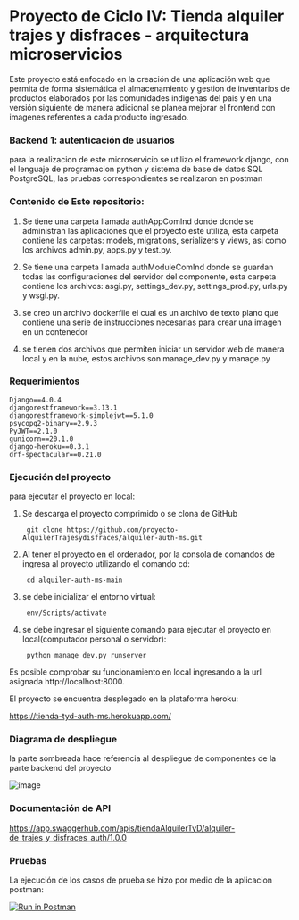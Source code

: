 # Proyecto de Ciclo IV: Tienda alquiler trajes y disfraces - arquitectura microservicios
Este proyecto está enfocado en la creación de una aplicación web que permita de forma sistemática el almacenamiento y gestion de inventarios de productos elaborados por las comunidades indigenas del pais y en una versión siguiente de manera adicional se planea mejorar el frontend con imagenes referentes a cada producto ingresado.

### Backend 1: autenticación de usuarios
para la realizacion de este microservicio se utilizo el framework django, con el lenguaje de programacion python y sistema de base de datos SQL PostgreSQL, las pruebas correspondientes se realizaron en postman 

### Contenido de Este repositorio: 

 1. Se tiene una carpeta llamada authAppComInd donde donde se administran las aplicaciones que el proyecto este utiliza, esta carpeta contiene las carpetas: models, migrations, serializers y views, asi como los archivos admin.py, apps.py y test.py. 

 2. Se tiene una carpeta llamada authModuleComInd donde se guardan todas las configuraciones del servidor del componente, esta carpeta contiene los archivos: asgi.py, settings_dev.py, settings_prod.py, urls.py y wsgi.py. 

 3. se creo un archivo dockerfile el cual es un archivo de texto plano que contiene una serie de instrucciones necesarias para crear una imagen en un contenedor

 4. se tienen dos archivos que permiten iniciar un servidor web de manera local y en la nube, estos archivos son manage_dev.py y manage.py

 ### Requerimientos 
```
Django==4.0.4
djangorestframework==3.13.1
djangorestframework-simplejwt==5.1.0
psycopg2-binary==2.9.3
PyJWT==2.1.0
gunicorn==20.1.0
django-heroku==0.3.1
drf-spectacular==0.21.0
```

### Ejecución del proyecto

para ejecutar el proyecto en local:

1. Se descarga el proyecto comprimido o se clona de GitHub
   ```
    git clone https://github.com/proyecto-AlquilerTrajesydisfraces/alquiler-auth-ms.git
   ```
2. Al tener el proyecto en el ordenador, por la consola de comandos de ingresa al proyecto utilizando el comando cd:
   ```
    cd alquiler-auth-ms-main
   ```
3. se debe inicializar el entorno virtual:

   ```
    env/Scripts/activate
   ```
4. se debe ingresar el siguiente comando para ejecutar el proyecto en local(computador personal o servidor):

   ```
    python manage_dev.py runserver 
   ```
Es posible comprobar su funcionamiento en local ingresando a la url asignada http://localhost:8000.

El proyecto se encuentra desplegado en la plataforma heroku:

https://tienda-tyd-auth-ms.herokuapp.com/

### Diagrama de despliegue 

la parte sombreada hace referencia al despliegue de componentes de la parte backend del proyecto

![image](https://user-images.githubusercontent.com/84297258/176787332-7f58fefe-1a3d-4f89-8e51-40c14f7a96d5.png)


### Documentación de API

https://app.swaggerhub.com/apis/tiendaAlquilerTyD/alquiler-de_trajes_y_disfraces_auth/1.0.0


### Pruebas

La ejecución de los casos de prueba se hizo por medio de la aplicacion postman:

[![Run in Postman](https://run.pstmn.io/button.svg)](https://app.getpostman.com/run-collection/666c2542f2ecac394cb2?action=collection%2Fimport)
